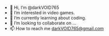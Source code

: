 - 👋 Hi, I’m @darkVOID765
- 👀 I’m interested in video games.
- 🌱 I’m currently learning about coding.
- 💞️ I’m looking to collaborate on ...
- 📫 How to reach me darkVOID765@gmail.com

<!---
darkVOID765/darkVOID765 is a ✨ special ✨ repository because its `README.md` (this file) appears on your GitHub profile.
You can click the Preview link to take a look at your changes.
--->
